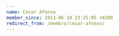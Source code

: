 ```yaml
---
name: Cesar Afonso
member_since: 2013-06-10 23:25:05 +0100
redirect_from: /membro/cesar-afonso/
---
```


